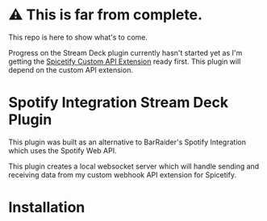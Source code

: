 # ⚠️ This is far from complete.
This repo is here to show what's to come.

Progress on the Stream Deck plugin currently hasn't started yet as I'm getting the [Spicetify Custom API Extension](https://github.com/TomH5634142b7/Spicetify-Custom-API-Extension) ready first. This plugin will depend on the custom API extension.

# Spotify Integration Stream Deck Plugin
This plugin was built as an alternative to BarRaider's Spotify Integration which uses the Spotify Web API.

This plugin creates a local websocket server which will handle sending and receiving data from my custom webhook API extension for Spicetify.

# Installation
